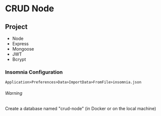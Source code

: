 # CRUD Node

## Project

- Node
- Express
- Mongoose
- JWT
- Bcrypt

### Insomnia Configuration

`Application>Preferences>Data>ImportData>FromFile>insomnia.json`

###### Warning

Create a database named "crud-node" (in Docker or on the local machine)
